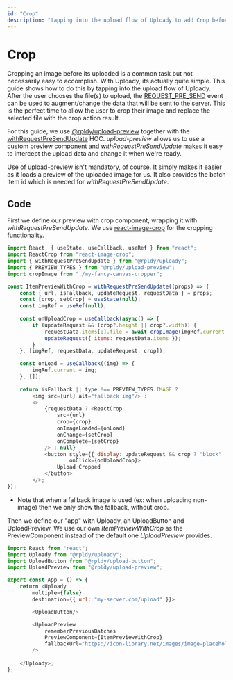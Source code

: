 ```yaml
---
id: "Crop"
description: "tapping into the upload flow of Uploady to add Crop before upload"
---
```


# Crop

Cropping an image before its uploaded is a common task but not necessarily easy to accomplish.
With Uploady, its actually quite simple. This guide shows how to do this by tapping into the upload flow of Uploady.
After the user chooses the file(s) to upload, the [REQUEST_PRE_SEND](../../api/uploader#uploader_eventsrequest_pre_send) event can be used to augment/change the data that will be sent to the server.
This is the perfect time to allow the user to crop their image and replace the selected file with the crop action result.

For this guide, we use [@rpldy/upload-preview](../../packages/rpldy-upload-preview) together with the [withRequestPreSendUpdate](../../api/hocs/withRequestPreSendUpdate) HOC.
_upload-preview_ allows us to use a custom preview component and _withRequestPreSendUpdate_ makes it easy to intercept the upload data and change it when we're ready.

Use of upload-preview isn't mandatory, of course. It simply makes it easier as it loads a preview of the uploaded image for us.
It also provides the batch item id which is needed for _withRequestPreSendUpdate_.

## Code

First we define our preview with crop component, wrapping it with _withRequestPreSendUpdate_.
We use [react-image-crop](https://www.npmjs.com/package/react-image-crop) for the cropping functionality.

```javascript
import React, { useState, useCallback, useRef } from "react";
import ReactCrop from "react-image-crop";
import { withRequestPreSendUpdate } from "@rpldy/uploady";
import { PREVIEW_TYPES } from "@rpldy/upload-preview";
import cropImage from "./my-fancy-canvas-cropper";

const ItemPreviewWithCrop = withRequestPreSendUpdate((props) => {
	const { url, isFallback, updateRequest, requestData } = props;
	const [crop, setCrop] = useState(null);
	const imgRef = useRef(null);
	
	const onUploadCrop = useCallback(async() => {
		if (updateRequest && (crop?.height || crop?.width)) {
			requestData.items[0].file = await cropImage(imgRef.current, requestData.items[0].file, crop);;
			updateRequest({ items: requestData.items });
		}
	}, [imgRef, requestData, updateRequest, crop]);

	const onLoad = useCallback((img) => {
		imgRef.current = img;
	}, []);
	
	return isFallback || type !== PREVIEW_TYPES.IMAGE ?
		<img src={url} alt="fallback img"/> :
		<>			
            {requestData ? <ReactCrop
                src={url}                
                crop={crop}
                onImageLoaded={onLoad}
                onChange={setCrop}
                onComplete={setCrop}
            /> : null}		
			<button style={{ display: updateRequest && crop ? "block" : "none" }}
					onClick={onUploadCrop}>
				Upload Cropped
			</button>
		</>;
});

```

* Note that when a fallback image is used (ex: when uploading non-image) then we only show the fallback, without crop.

Then we define our "app" with Uploady, an UploadButton and UploadPreview.
We use our own _ItemPreviewWithCrop_ as the PreviewComponent instead of the default one _UploadPreview_ provides.
  
```javascript
import React from "react";
import Uploady from "@rpldy/uploady";
import UploadButton from "@rpldy/upload-button";
import UploadPreview from "@rpldy/upload-preview";

export const App = () => {
	return <Uploady
		multiple={false}
		destination={{ url: "my-server.com/upload" }}>

		<UploadButton/>

		<UploadPreview
			rememberPreviousBatches
			PreviewComponent={ItemPreviewWithCrop}
            fallbackUrl="https://icon-library.net/images/image-placeholder-icon/image-placeholder-icon-6.jpg"
        />
		
	</Uploady>;
};
```   
